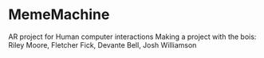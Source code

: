 # MemeMachine
AR project for Human computer interactions 
Making a project with the bois: Riley Moore, Fletcher Fick, Devante Bell, Josh Williamson
